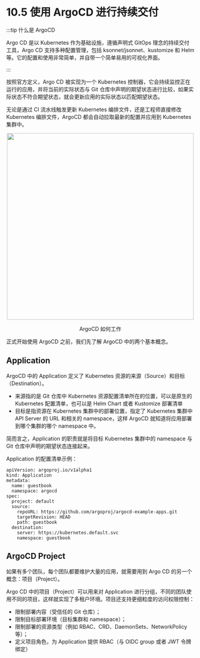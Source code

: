 # 10.5 使用 ArgoCD 进行持续交付

:::tip 什么是 ArgoCD

Argo CD 是以 Kubernetes 作为基础设施，遵循声明式 GitOps 理念的持续交付工具，Argo CD 支持多种配置管理，包括 ksonnet/jsonnet、kustomize 和 Helm 等。它的配置和使用非常简单，并自带一个简单易用的可视化界面。

:::

按照官方定义，Argo CD 被实现为一个 Kubernetes 控制器，它会持续监控正在运行的应用，并将当前的实际状态与 Git 仓库中声明的期望状态进行比较，如果实际状态不符合期望状态，就会更新应用的实际状态以匹配期望状态。

无论是通过 CI 流水线触发更新 Kubernetes 编排文件，还是工程师直接修改 Kubernetes 编排文件，ArgoCD 都会自动拉取最新的配置并应用到 Kubernetes 集群中。

<div  align="center">
	<img src="../assets/argocd-1.webp" width = "500"  align=center />
	<p>ArgoCD 如何工作</p>
</div>


正式开始使用 ArgoCD 之前，我们先了解 ArgoCD 中的两个基本概念。

## Application

ArgoCD 中的 Application 定义了 Kubernetes 资源的来源（Source）和目标（Destination）。

- 来源指的是 Git 仓库中 Kubernetes 资源配置清单所在的位置，可以是原生的 Kubernetes 配置清单，也可以是 Helm Chart 或者 Kustomize 部署清单
- 目标是指资源在 Kubernetes 集群中的部署位置，指定了 Kubernetes 集群中 API Server 的 URL 和相关的 namespace，这样 ArgoCD 就知道将应用部署到哪个集群的哪个 namespace 中。

简而言之，Application 的职责就是将目标 Kubernetes 集群中的 namespace 与 Git 仓库中声明的期望状态连接起来。

Application 的配置清单示例：

```
apiVersion: argoproj.io/v1alpha1
kind: Application
metadata:
  name: guestbook
  namespace: argocd
spec:
  project: default
  source:
    repoURL: https://github.com/argoproj/argocd-example-apps.git
    targetRevision: HEAD
    path: guestbook
  destination:
    server: https://kubernetes.default.svc
    namespace: guestbook
```

## ArgoCD Project

如果有多个团队，每个团队都要维护大量的应用，就需要用到 Argo CD 的另一个概念：项目（Project）。

Argo CD 中的项目（Project）可以用来对 Application 进行分组，不同的团队使用不同的项目，这样就实现了多租户环境。项目还支持更细粒度的访问权限控制：

- 限制部署内容（受信任的 Git 仓库）；
- 限制目标部署环境（目标集群和 namespace）；
- 限制部署的资源类型（例如 RBAC、CRD、DaemonSets、NetworkPolicy 等）；
- 定义项目角色，为 Application 提供 RBAC（与 OIDC group 或者 JWT 令牌绑定）


